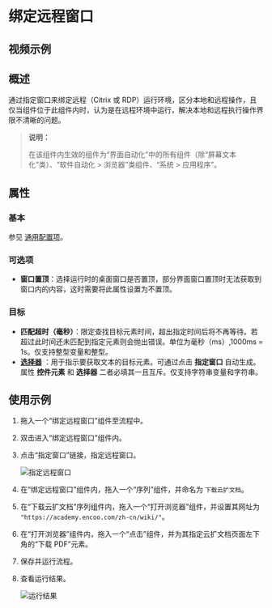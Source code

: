 # 绑定远程窗口

## 视频示例

## 概述

通过指定窗口来绑定远程（Citrix 或 RDP）运行环境，区分本地和远程操作，且仅当组件位于此组件内时，认为是在远程环境中运行，解决本地和远程执行操作界限不清晰的问题。

> **说明：**
>
> 在该组件内生效的组件为“界面自动化”中的所有组件（除“屏幕文本化”类）、“软件自动化 > 浏览器”类组件、“系统 > 应用程序”。

## 属性

### 基本

参见 [通用配置项](../Appendix/CommonConfigurationItems.md)。

### 可选项

- **窗口置顶**：选择运行时的桌面窗口是否置顶，部分界面窗口置顶时无法获取到窗口内的内容，这时需要将此属性设置为不置顶。

### 目标

- **匹配超时（毫秒）**：限定查找目标元素时间，超出指定时间后将不再等待。若超过此时间还未匹配到指定元素则会抛出错误。单位为毫秒（ms）,1000ms = 1s。仅支持整型变量和整型。
- **[选择器](../../Appendix/Selector.md?_v=v2020.4)** ：用于指示要获取文本的目标元素。可通过点击 **指定窗口** 自动生成。属性 **控件元素** 和 **选择器** 二者必填其一且互斥。仅支持字符串变量和字符串。

## 使用示例

1. 拖入一个“绑定远程窗口”组件至流程中。
2. 双击进入“绑定远程窗口”组件内。
3. 点击“指定窗口”链接，指定远程窗口。

   ![指定远程窗口](https://docimages.blob.core.chinacloudapi.cn/images/Activities/attachremotewindow20210510.png)

4. 在“绑定远程窗口”组件内，拖入一个“序列”组件，并命名为 `下载云扩文档`。
5. 在“下载云扩文档”序列组件内，拖入一个“打开浏览器”组件，并设置其网址为 `"https://academy.encoo.com/zh-cn/wiki/"`。
6. 在“打开浏览器”组件内，拖入一个“点击”组件，并为其指定云扩文档页面左下角的“下载 PDF”元素。
7. 保存并运行流程。
8. 查看运行结果。

    ![运行结果](https://docimages.blob.core.chinacloudapi.cn/images/Activities/attachremotewindowresult20210510.png)
